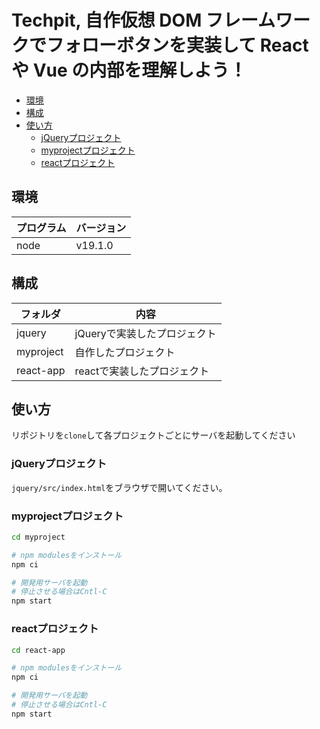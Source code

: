 Techpit, 自作仮想 DOM フレームワークでフォローボタンを実装して React や Vue の内部を理解しよう！
====================


<!-- @import "[TOC]" {cmd="toc" depthFrom=1 depthTo=6 orderedList=false} -->

<!-- code_chunk_output -->

- [環境](#-環境)
- [構成](#-構成)
- [使い方](#-使い方)
  - [jQueryプロジェクト](#-jqueryプロジェクト)
  - [myprojectプロジェクト](#-myprojectプロジェクト)
  - [reactプロジェクト](#-reactプロジェクト)

<!-- /code_chunk_output -->

## 環境

| プログラム | バージョン |
| ---------- | ---------- |
| node       | v19.1.0    |


## 構成

| フォルダ  |             内容             |
| --------- | ---------------------------- |
| jquery    | jQueryで実装したプロジェクト |
| myproject | 自作したプロジェクト         |
| react-app | reactで実装したプロジェクト  |


## 使い方

リポジトリを`clone`して各プロジェクトごとにサーバを起動してください

### jQueryプロジェクト

`jquery/src/index.html`をブラウザで開いてください。

### myprojectプロジェクト

```bash
cd myproject

# npm modulesをインストール
npm ci

# 開発用サーバを起動
# 停止させる場合はCntl-C
npm start
```

### reactプロジェクト

```bash
cd react-app

# npm modulesをインストール
npm ci

# 開発用サーバを起動
# 停止させる場合はCntl-C
npm start
```
